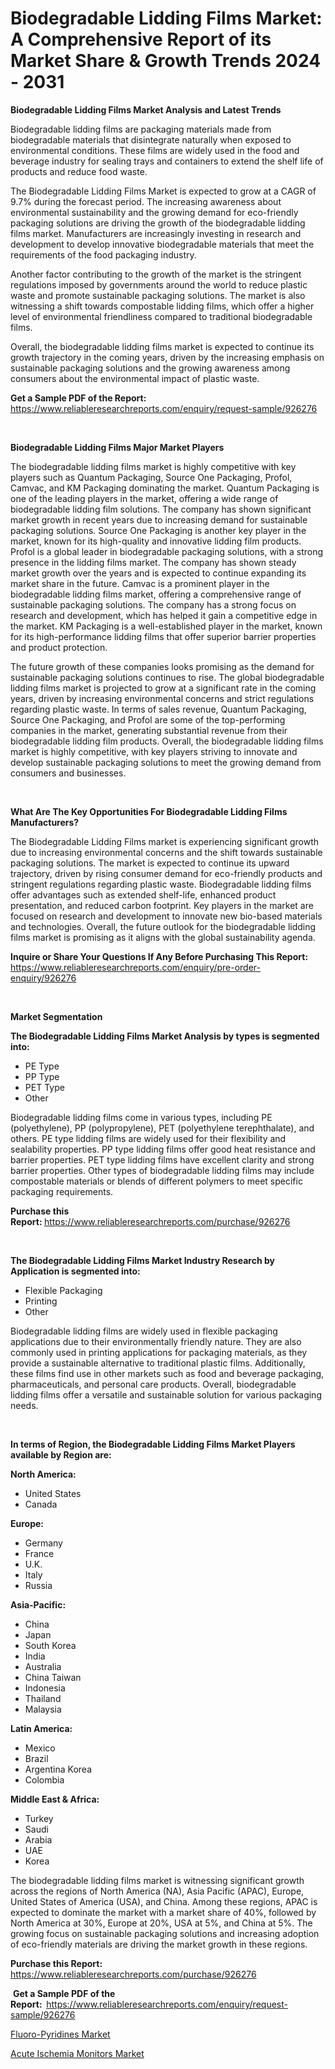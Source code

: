 <p><h1>Biodegradable Lidding Films Market: A Comprehensive Report of its Market Share & Growth Trends 2024 - 2031</h1></p><p><strong>Biodegradable Lidding Films Market Analysis and Latest Trends</strong></p>
<p><p>Biodegradable lidding films are packaging materials made from biodegradable materials that disintegrate naturally when exposed to environmental conditions. These films are widely used in the food and beverage industry for sealing trays and containers to extend the shelf life of products and reduce food waste.</p><p>The Biodegradable Lidding Films Market is expected to grow at a CAGR of 9.7% during the forecast period. The increasing awareness about environmental sustainability and the growing demand for eco-friendly packaging solutions are driving the growth of the biodegradable lidding films market. Manufacturers are increasingly investing in research and development to develop innovative biodegradable materials that meet the requirements of the food packaging industry.</p><p>Another factor contributing to the growth of the market is the stringent regulations imposed by governments around the world to reduce plastic waste and promote sustainable packaging solutions. The market is also witnessing a shift towards compostable lidding films, which offer a higher level of environmental friendliness compared to traditional biodegradable films.</p><p>Overall, the biodegradable lidding films market is expected to continue its growth trajectory in the coming years, driven by the increasing emphasis on sustainable packaging solutions and the growing awareness among consumers about the environmental impact of plastic waste.</p></p>
<p><strong>Get a Sample PDF of the Report:&nbsp;</strong> <a href="https://www.reliableresearchreports.com/enquiry/request-sample/926276">https://www.reliableresearchreports.com/enquiry/request-sample/926276</a></p>
<p>&nbsp;</p>
<p><strong>Biodegradable Lidding Films Major Market Players</strong></p>
<p><p>The biodegradable lidding films market is highly competitive with key players such as Quantum Packaging, Source One Packaging, Profol, Camvac, and KM Packaging dominating the market. Quantum Packaging is one of the leading players in the market, offering a wide range of biodegradable lidding film solutions. The company has shown significant market growth in recent years due to increasing demand for sustainable packaging solutions. Source One Packaging is another key player in the market, known for its high-quality and innovative lidding film products. Profol is a global leader in biodegradable packaging solutions, with a strong presence in the lidding films market. The company has shown steady market growth over the years and is expected to continue expanding its market share in the future. Camvac is a prominent player in the biodegradable lidding films market, offering a comprehensive range of sustainable packaging solutions. The company has a strong focus on research and development, which has helped it gain a competitive edge in the market. KM Packaging is a well-established player in the market, known for its high-performance lidding films that offer superior barrier properties and product protection.</p><p>The future growth of these companies looks promising as the demand for sustainable packaging solutions continues to rise. The global biodegradable lidding films market is projected to grow at a significant rate in the coming years, driven by increasing environmental concerns and strict regulations regarding plastic waste. In terms of sales revenue, Quantum Packaging, Source One Packaging, and Profol are some of the top-performing companies in the market, generating substantial revenue from their biodegradable lidding film products. Overall, the biodegradable lidding films market is highly competitive, with key players striving to innovate and develop sustainable packaging solutions to meet the growing demand from consumers and businesses.</p></p>
<p>&nbsp;</p>
<p><strong>What Are The Key Opportunities For Biodegradable Lidding Films Manufacturers?</strong></p>
<p><p>The Biodegradable Lidding Films market is experiencing significant growth due to increasing environmental concerns and the shift towards sustainable packaging solutions. The market is expected to continue its upward trajectory, driven by rising consumer demand for eco-friendly products and stringent regulations regarding plastic waste. Biodegradable lidding films offer advantages such as extended shelf-life, enhanced product presentation, and reduced carbon footprint. Key players in the market are focused on research and development to innovate new bio-based materials and technologies. Overall, the future outlook for the biodegradable lidding films market is promising as it aligns with the global sustainability agenda.</p></p>
<p><strong>Inquire or Share Your Questions If Any Before Purchasing This Report:</strong> <a href="https://www.reliableresearchreports.com/enquiry/pre-order-enquiry/926276">https://www.reliableresearchreports.com/enquiry/pre-order-enquiry/926276</a></p>
<p>&nbsp;</p>
<p><strong>Market Segmentation</strong></p>
<p><strong>The Biodegradable Lidding Films Market Analysis by types is segmented into:</strong></p>
<p><ul><li>PE Type</li><li>PP Type</li><li>PET Type</li><li>Other</li></ul></p>
<p><p>Biodegradable lidding films come in various types, including PE (polyethylene), PP (polypropylene), PET (polyethylene terephthalate), and others. PE type lidding films are widely used for their flexibility and sealability properties. PP type lidding films offer good heat resistance and barrier properties. PET type lidding films have excellent clarity and strong barrier properties. Other types of biodegradable lidding films may include compostable materials or blends of different polymers to meet specific packaging requirements.</p></p>
<p><strong>Purchase this Report:&nbsp;</strong><a href="https://www.reliableresearchreports.com/purchase/926276">https://www.reliableresearchreports.com/purchase/926276</a></p>
<p>&nbsp;</p>
<p><strong>The Biodegradable Lidding Films Market Industry Research by Application is segmented into:</strong></p>
<p><ul><li>Flexible Packaging</li><li>Printing</li><li>Other</li></ul></p>
<p><p>Biodegradable lidding films are widely used in flexible packaging applications due to their environmentally friendly nature. They are also commonly used in printing applications for packaging materials, as they provide a sustainable alternative to traditional plastic films. Additionally, these films find use in other markets such as food and beverage packaging, pharmaceuticals, and personal care products. Overall, biodegradable lidding films offer a versatile and sustainable solution for various packaging needs.</p></p>
<p>&nbsp;</p>
<p><strong>In terms of Region, the Biodegradable Lidding Films Market Players available by Region are:</strong></p>
<p>
    <p> <strong> North America: </strong>
        <ul>
            <li>United States</li>
            <li>Canada</li>
        </ul>
        </p> 
    <p> <strong> Europe: </strong>
        <ul>
            <li>Germany</li>
            <li>France</li>
            <li>U.K.</li>
            <li>Italy</li>
            <li>Russia</li>
        </ul>
        </p> 
    <p> <strong> Asia-Pacific: </strong>
        <ul>
            <li>China</li>
            <li>Japan</li>
            <li>South Korea</li>
            <li>India</li>
            <li>Australia</li>
            <li>China Taiwan</li>
            <li>Indonesia</li>
            <li>Thailand</li>
            <li>Malaysia</li>
        </ul>
        </p> 
    <p> <strong> Latin America: </strong>
        <ul>
            <li>Mexico</li>
            <li>Brazil</li>
            <li>Argentina Korea</li>
            <li>Colombia</li>
        </ul>
        </p> 
    <p> <strong> Middle East & Africa: </strong>
        <ul>
            <li>Turkey</li>
            <li>Saudi</li>
            <li>Arabia</li>
            <li>UAE</li>
            <li>Korea</li>
        </ul>
    </p>
    </p>
<p><p>The biodegradable lidding films market is witnessing significant growth across the regions of North America (NA), Asia Pacific (APAC), Europe, United States of America (USA), and China. Among these regions, APAC is expected to dominate the market with a market share of 40%, followed by North America at 30%, Europe at 20%, USA at 5%, and China at 5%. The growing focus on sustainable packaging solutions and increasing adoption of eco-friendly materials are driving the market growth in these regions.</p></p>
<p><strong>Purchase this Report: </strong><a href="https://www.reliableresearchreports.com/purchase/926276">https://www.reliableresearchreports.com/purchase/926276</a></p>
<p>&nbsp;<strong>Get a Sample PDF of the Report:&nbsp;&nbsp;</strong><a href="https://www.reliableresearchreports.com/enquiry/request-sample/926276">https://www.reliableresearchreports.com/enquiry/request-sample/926276</a></p>
<p><strong></strong></p>
<p><p><a href="https://github.com/ChiragRP21/Market-Research-Report-List-3/blob/main/fluoro-pyridines-market.md">Fluoro-Pyridines Market</a></p><p><a href="https://github.com/Airanohannonzb68e5pb53oc1/Market-Research-Report-List-1/blob/main/acute-ischemia-monitors-market.md">Acute Ischemia Monitors Market</a></p></p>